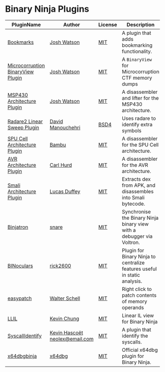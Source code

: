 # Binary Ninja Plugins

| PluginName | Author | License | Description |
|------------|--------|---------|-------------|
|[Bookmarks](https://github.com/joshwatson/binaryninja-bookmarks)|[Josh Watson](https://github.com/joshwatson)|[MIT](binaryninja-bookmarks/LICENSE)|A plugin that adds bookmarking functionality.|
|[Microcorruption BinaryView Plugin](https://github.com/joshwatson/binaryninja-microcorruption)|[Josh Watson](https://github.com/joshwatson)|[MIT](binaryninja-microcorruption/LICENSE)|A `BinaryView` for Microcorruption CTF memory dumps|
|[MSP430 Architecture Plugin](https://github.com/joshwatson/binaryninja-msp430)|[Josh Watson](https://github.com/joshwatson)|[MIT](binaryninja-msp430/LICENSE)|A disassembler and lifter for the MSP430 architecture.|
|[Radare2 Linear Sweep Plugin](https://github.com/Manouchehri/binaryninja-radare2)|[David Manouchehri](https://github.com/Manouchehri)|[BSD4](binaryninja-radare2/LICENSE)|Uses radare to identify extra symbols|
|[SPU Cell Architecture Plugin](https://github.com/bambu/binaryninja-spu)|[Bambu](https://github.com/bambu)|[MIT](binaryninja-spu/LICENSE)|A disassembler for the SPU Cell architecture.|
|[AVR Architecture Plugin](https://github.com/cah011/binja-avr)|[Carl Hurd](https://github.com/cah011)|[MIT](binja-avr/LICENSE)|A disassembler for the AVR architecture.|
|[Smali Architecture Plugin](https://github.com/lucasduffey/binja_smali)|[Lucas Duffey](https://github.com/lucasduffey)|[MIT](binja_smali/LICENSE)|Extracts dex from APK, and disassembles into Smali bytecode.|
|[Binjatron](https://github.com/snare/binjatron)|[snare](https://github.com/snare)|[MIT](binjatron/LICENSE)|Synchronise the Binary Ninja binary view with a debugger via Voltron.|
|[BINoculars](https://github.com/rick2600/binoculars)|[rick2600](https://github.com/rick2600)|[MIT](binoculars/LICENSE)|Plugin for Binary Ninja to centralize features useful in static analysis.|
|[easypatch](https://github.com/walterschell/easypatch)|[Walter Schell](https://github.com/walterschell)|[MIT](easypatch/LICENSE)|Right click to patch contents of memory operands|
|[LLIL](https://github.com/ColdHeat/liil)|[Kevin Chung](https://github.com/ColdHeat)|[MIT](liil/LICENSE)|Linear IL view for Binary Ninja|
|[SyscallIdentify](https://github.com/HascoetKevin/SyscallsIdentifier_BinaryNinja)|[Kevin Hascoët <neolex@email.com>](https://github.com/HascoetKevin)|[MIT](SyscallsIdentifier_BinaryNinja/LICENSE)|A plugin that identify the syscalls.|
|[x64dbgbinja](https://github.com/x64dbg/x64dbgbinja)|[x64dbg](https://github.com/x64dbg)|[MIT](x64dbgbinja/LICENSE)|Official x64dbg plugin for Binary Ninja.|


